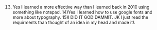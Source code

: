 13) Yes I learned a more effective way than I learned back in 2010 using something like notepad.
14)Yes I learned how to use google fonts and more about typography.
15)I DID IT GOD DAMMIT. JK I just read the requirments than thought of an idea in my head and made it!.
